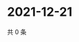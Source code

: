 # 2021-12-21

共 0 条

<!-- BEGIN WEIBO -->
<!-- 最后更新时间 Tue Dec 21 2021 21:23:19 GMT+0800 (China Standard Time) -->

<!-- END WEIBO -->
